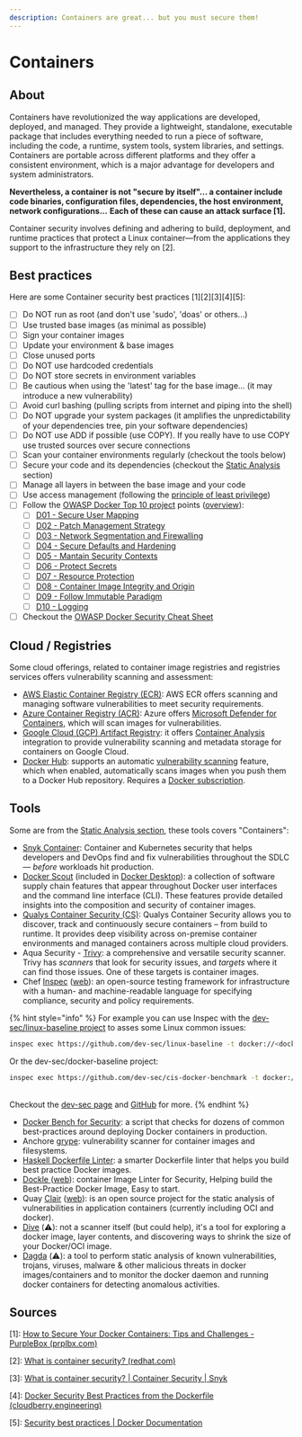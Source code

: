 ```yaml
---
description: Containers are great... but you must secure them!
---
```


# Containers

## About

Containers have revolutionized the way applications are developed, deployed, and managed. They provide a lightweight, standalone, executable package that includes everything needed to run a piece of software, including the code, a runtime, system tools, system libraries, and settings. Containers are portable across different platforms and they offer a consistent environment, which is a major advantage for developers and system administrators.

**Nevertheless, a container is not "secure by itself"... a container include code binaries, configuration files, dependencies, the host environment, network configurations...** **Each of these can cause an attack surface \[1].**

Container security involves defining and adhering to build, deployment, and runtime practices that protect a Linux container—from the applications they support to the infrastructure they rely on \[2].

## Best practices

Here are some Container security best practices \[1]\[2]\[3]\[4]\[5]:

* [ ] Do NOT run as root (and don't use 'sudo', 'doas' or others...)
* [ ] Use trusted base images (as minimal as possible)
* [ ] Sign your container images
* [ ] Update your environment & base images
* [ ] Close unused ports
* [ ] Do NOT use hardcoded credentials
* [ ] Do NOT store secrets in environment variables
* [ ] Be cautious when using the 'latest' tag for the base image... (it may introduce a new vulnerability)
* [ ] Avoid curl bashing (pulling scripts from internet and piping into the shell)
* [ ] Do NOT upgrade your system packages (it amplifies the unpredictability of your dependencies tree, pin your software dependencies)
* [ ] Do NOT use ADD if possible (use COPY). If you really have to use COPY use trusted sources over secure connections
* [ ] Scan your container environments regularly (checkout the tools below)
* [ ] Secure your code and its dependencies (checkout the [Static Analysis](../tools/static-analysis.md) section)
* [ ] Manage all layers in between the base image and your code
* [ ] Use access management (following the [principle of least privilege](https://www.crowdstrike.com/cybersecurity-101/principle-of-least-privilege-polp/https://www.crowdstrike.com/cybersecurity-101/principle-of-least-privilege-polp/))
* [ ] Follow the [OWASP Docker Top 10 project](https://owasp.org/www-project-docker-top-10/https://owasp.org/www-project-docker-top-10/) points ([overview](https://github.com/OWASP/Docker-Security/blob/main/D00%20-%20Overview.md)):
  * [ ] [D01 - Secure User Mapping](https://github.com/OWASP/Docker-Security/blob/main/D01%20-%20Secure%20User%20Mapping.md)
  * [ ] [D02 - Patch Management Strategy](https://github.com/OWASP/Docker-Security/blob/main/D02%20-%20Patch%20Management%20Strategy.md)
  * [ ] [D03 - Network Segmentation and Firewalling](https://github.com/OWASP/Docker-Security/blob/main/D03%20-%20Network%20Segmentation%20and%20Firewalling.md)
  * [ ] [D04 - Secure Defaults and Hardening](https://github.com/OWASP/Docker-Security/blob/main/D04%20-%20Secure%20Defaults%20and%20Hardening.md)
  * [ ] [D05 - Mantain Security Contexts](https://github.com/OWASP/Docker-Security/blob/main/D05%20-%20Maintain%20Security%20Contexts.md)
  * [ ] [D06 - Protect Secrets](https://github.com/OWASP/Docker-Security/blob/main/D06%20-%20Protect%20Secrets.md)
  * [ ] [D07 - Resource Protection](https://github.com/OWASP/Docker-Security/blob/main/D07%20-%20Resource%20Protection.md)
  * [ ] [D08 - Container Image Integrity and Origin](https://github.com/OWASP/Docker-Security/blob/main/D08%20-%20Container%20Image%20Integrity%20and%20Origin.md)
  * [ ] [D09 - Follow Immutable Paradigm](https://github.com/OWASP/Docker-Security/blob/main/D09%20-%20Follow%20Immutable%20Paradigm.md)
  * [ ] [D10 - Logging](https://github.com/OWASP/Docker-Security/blob/main/D10%20-%20Logging.md)
* [ ] Checkout the [OWASP Docker Security Cheat Sheet](https://cheatsheetseries.owasp.org/cheatsheets/Docker\_Security\_Cheat\_Sheet.html)

## Cloud / Registries

Some cloud offerings, related to container image registries and registries services offers vulnerability scanning and assessment:

* [AWS Elastic Container Registry (ECR)](https://aws.amazon.com/ecr/): AWS ECR offers scanning and managing software vulnerabilities to meet security requirements.
* [Azure Container Registry (ACR)](https://azure.microsoft.com/en-us/products/container-registry/): Azure offers [Microsoft Defender for Containers](https://learn.microsoft.com/en-us/azure/defender-for-cloud/defender-for-containers-introduction), which will scan images for vulnerabilities.
* [Google Cloud (GCP) Artifact Registry](https://cloud.google.com/artifact-registry): it offers [Container Analysis](https://cloud.google.com/container-analysis/docs) integration to provide vulnerability scanning and metadata storage for containers on Google Cloud.
* [Docker Hub](https://hub.docker.com/): supports an automatic [vulnerability scanning](https://docs.docker.com/docker-hub/vulnerability-scanning/) feature, which when enabled, automatically scans images when you push them to a Docker Hub repository. Requires a [Docker subscription](https://docs.docker.com/subscription/).

## Tools

Some are from the [Static Analysis section](../tools/static-analysis.md), these tools covers "Containers":

* [Snyk Container](https://snyk.io/product/container-vulnerability-management/): Container and Kubernetes security that helps developers and DevOps find and fix vulnerabilities throughout the SDLC — _before_ workloads hit production.
* [Docker Scout](https://www.docker.com/products/docker-scout/) (included in [Docker Desktop](https://www.docker.com/products/docker-desktop/)): a collection of software supply chain features that appear throughout Docker user interfaces and the command line interface (CLI). These features provide detailed insights into the composition and security of container images.
* [Qualys Container Security (CS)](https://www.qualys.com/apps/container-security/): Qualys Container Security allows you to discover, track and continuously secure containers – from build to runtime. It provides deep visibility across on-premise container environments and managed containers across multiple cloud providers.
* Aqua Security - [Trivy](https://aquasecurity.github.io/trivy):  a comprehensive and versatile security scanner. Trivy has _scanners_ that look for security issues, and _targets_ where it can find those issues. One of these targets is container images.
* Chef [Inspec](https://github.com/inspec/inspec) ([web](https://community.chef.io/tools/chef-inspec)): an open-source testing framework for infrastructure with a human- and machine-readable language for specifying compliance, security and policy requirements.

{% hint style="info" %}
For example you can use Inspec with the [dev-sec/linux-baseline project](https://github.com/dev-sec/linux-baseline) to asses some Linux common issues:

```bash
inspec exec https://github.com/dev-sec/linux-baseline -t docker://<docker_id>
```

Or the dev-sec/docker-baseline project:

```bash
inspec exec https://github.com/dev-sec/cis-docker-benchmark -t docker://<docker_id>
```

\
Checkout the [dev-sec page](https://dev-sec.io/) and [GitHub](https://github.com/dev-sec) for more.
{% endhint %}

* [Docker Bench for Security](https://github.com/docker/docker-bench-security): a script that checks for dozens of common best-practices around deploying Docker containers in production.&#x20;
* Anchore [grype](https://github.com/anchore/grype): vulnerability scanner for container images and filesystems.
* [Haskell Dockerfile Linter](https://github.com/hadolint/hadolint): a smarter Dockerfile linter that helps you build best practice Docker images.
* [Dockle ](https://github.com/goodwithtech/dockle)([web](https://containers.goodwith.tech/)): container Image Linter for Security, Helping build the Best-Practice Docker Image, Easy to start.
* Quay [Clair](https://github.com/quay/clair) ([web](https://quay.io/)): is an open source project for the static analysis of vulnerabilities in application containers (currently including OCI and docker).
* [Dive](https://github.com/wagoodman/dive) (⚠️): not a scanner itself (but could help), it's a tool for exploring a docker image, layer contents, and discovering ways to shrink the size of your Docker/OCI image.
* [Dagda](https://github.com/eliasgranderubio/dagda/) (⚠️): a tool to perform static analysis of known vulnerabilities, trojans, viruses, malware & other malicious threats in docker images/containers and to monitor the docker daemon and running docker containers for detecting anomalous activities.

## Sources

\[1]: [How to Secure Your Docker Containers: Tips and Challenges - PurpleBox (prplbx.com)](https://www.prplbx.com/resources/blog/docker-part1/)

\[2]: [What is container security? (redhat.com)](https://www.redhat.com/en/topics/security/container-security)

\[3]: [What is container security? | Container Security | Snyk](https://snyk.io/learn/container-security/)

\[4]: [Docker Security Best Practices from the Dockerfile (cloudberry.engineering)](https://cloudberry.engineering/article/dockerfile-security-best-practices/)

\[5]: [Security best practices | Docker Documentation](https://docs.docker.com/develop/security-best-practices/)
